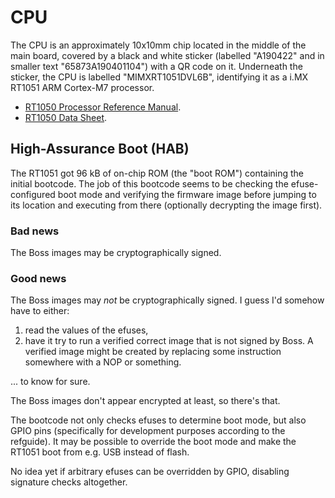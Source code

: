 # CPU

The CPU is an approximately 10x10mm chip located in the middle of the
main board, covered by a black and white sticker (labelled "A190422"
and in smaller text "65873A190401104") with a QR code on it.
Underneath the sticker, the CPU is labelled "MIMXRT1051DVL6B",
identifying it as a i.MX RT1051 ARM Cortex-M7 processor.

* [RT1050 Processor Reference Manual](../doc/IMXRT1050RM.pdf).
* [RT1050 Data Sheet](../doc/2603846.pdf).

## High-Assurance Boot (HAB) ##

The RT1051 got 96 kB of on-chip ROM (the "boot ROM") containing the
initial bootcode. The job of this bootcode seems to be checking the
efuse-configured boot mode and verifying the firmware image before
jumping to its location and executing from there (optionally
decrypting the image first).

### Bad news ###

The Boss images may be cryptographically signed.

### Good news ###

The Boss images may _not_ be cryptographically signed. I guess I'd
somehow have to either:

1. read the values of the efuses,
2. have it try to run a verified correct image that is not signed by
   Boss. A verified image might be created by replacing some
   instruction somewhere with a NOP or something.

... to know for sure.

The Boss images don't appear encrypted at least, so there's that.

The bootcode not only checks efuses to determine boot mode, but also
GPIO pins (specifically for development purposes according to the
refguide). It may be possible to override the boot mode and make the
RT1051 boot from e.g. USB instead of flash.

No idea yet if arbitrary efuses can be overridden by GPIO, disabling
signature checks altogether.

